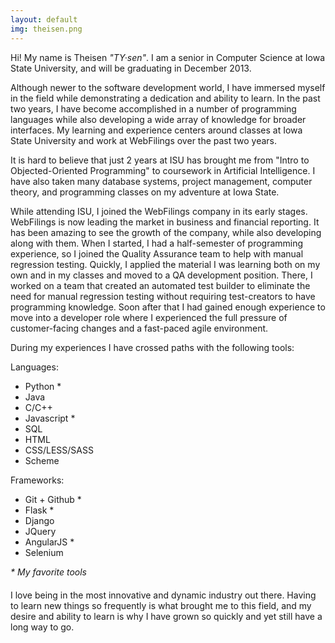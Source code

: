 ```yaml
---
layout: default
img: theisen.png
---
```


Hi! My name is Theisen <em>"TY·sen"</em>. I am a senior in Computer Science at Iowa State University, and will be graduating in December 2013.

Although newer to the software development world, I have immersed myself in the field while demonstrating a dedication and ability to learn. In the past two years, I have become accomplished in a number of programming languages while also developing a wide array of knowledge for broader interfaces. My learning and experience centers around classes at Iowa State University and work at WebFilings over the past two years.

It is hard to believe that just 2 years at ISU has brought me from "Intro to Objected-Oriented Programming" to coursework in Artificial Intelligence. I have also taken many database systems, project management, computer theory, and programming classes on my adventure at Iowa State.

While attending ISU, I joined the WebFilings company in its early stages. WebFilings is now leading the market in business and financial reporting. It has been amazing to see the growth of the company, while also developing along with them. When I started, I had a half-semester of programming experience, so I joined the Quality Assurance team to help with manual regression testing. Quickly, I applied the material I was learning both on my own and in my classes and moved to a QA development position. There, I worked on a team that created an automated test builder to eliminate the need for manual regression testing without requiring test-creators to have programming knowledge. Soon after that I had gained enough experience to move into a developer role where I experienced the full pressure of customer-facing changes and a fast-paced agile environment.

During my experiences I have crossed paths with the following tools:

<div class="row-fluid" style="margin-bottom: 20px">
    <div class="span4">
        Languages:
        <ul>
            <li>Python *</li>
            <li>Java</li>
            <li>C/C++</li>
            <li>Javascript *</li>
            <li>SQL</li>
            <li>HTML</li>
            <li>CSS/LESS/SASS</li>
            <li>Scheme</li>
        </ul>
    </div>
    <div class="span4">
        Frameworks:
        <ul>
            <li>Git + Github *</li>
            <li>Flask *</li>
            <li>Django</li>
            <li>JQuery</li>
            <li>AngularJS *</li>
            <li>Selenium</li>
        </ul>
        <em>* My favorite tools</em>
    </div>
</div>

I love being in the most innovative and dynamic industry out there. Having to learn new things so frequently is what brought me to this field, and my desire and ability to learn is why I have grown so quickly and yet still have a long way to go.

